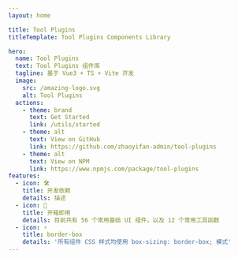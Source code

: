 ```yaml
---
layout: home

title: Tool Plugins
titleTemplate: Tool Plugins Components Library

hero:
  name: Tool Plugins
  text: Tool Plugins 组件库
  tagline: 基于 Vue3 + TS + Vite 开发
  image:
    src: /amazing-logo.svg
    alt: Tool Plugins
  actions:
    - theme: brand
      text: Get Started
      link: /utils/started
    - theme: alt
      text: View on GitHub
      link: https://github.com/zhaoyifan-admin/tool-plugins
    - theme: alt
      text: View on NPM
      link: https://www.npmjs.com/package/tool-plugins
features:
  - icon: 🛠️
    title: 开发依赖
    details: 描述
  - icon: 🚀
    title: 开箱即用
    details: 目前共有 56 个常用基础 UI 组件，以及 12 个常用工具函数
  - icon: ⚡️
    title: border-box
    details: '所有组件 CSS 样式均使用 box-sizing: border-box; 模式'
---
```


<Watermark fullscreen content="Tool Plugins" />

<script setup lang="ts">
import { onMounted } from 'vue';
import { fetchVersion } from './.vitepress/utils/fetchVersion';
import pkg from '../package.json';

const dependencies = pkg.dependencies
const devDependencies = pkg.devDependencies
function getVersion (target: string): string {
  for (let name of Object.keys(dependencies)) {
    if (name === target) {
      return dependencies[name].replace('^', '')
    }
  }
  for (let name of Object.keys(devDependencies)) {
    if (name === target) {
      return devDependencies[name].replace('^', '')
    }
  }
  return ''
}
function fetchDesc () {
  const featureDetails: any = document.querySelector('div.VPFeatures.VPHomeFeatures > div.container > div.items :first-child > div.VPLink.no-icon.VPFeature .box > p.details')
  const developDesc = `采用 Vue@${getVersion('vue')} + TypeScript@${getVersion('typescript')} + Vite@${getVersion('vite')} + Less@${getVersion('less')} 实现`
  featureDetails.textContent = developDesc
}
onMounted(() => {
  fetchVersion()
  fetchDesc()
})
</script>

